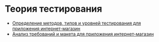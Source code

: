 # Теория тестирования
- [Определение методов, типов и уровней тестирования для приложения интернет-магазин](https://docs.google.com/spreadsheets/d/1BZ5F2WE7bV7qEFyxlyTzK4dmpa4lezLqenO7oUDN-cs/edit?gid=0#gid=0)
- [Анализ требований и макета для приложения интернет-магазин](https://docs.google.com/spreadsheets/d/1BZ5F2WE7bV7qEFyxlyTzK4dmpa4lezLqenO7oUDN-cs/edit?gid=0#gid=0](https://docs.google.com/spreadsheets/d/1Ta_LgC0guKDgBEOH0hHykUE3ec-DulUUBDhvhqrgbLI/edit?gid=0#gid=0))
